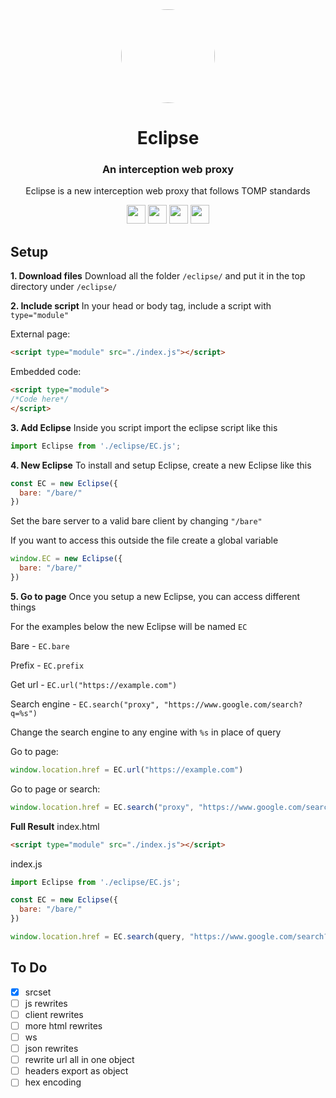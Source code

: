 <div align="center">

<kbd>
<img style="border-radius:50%" height="150px" src="/public/logo/svg">
</kbd>

<h1>Eclipse</h1>

<h3>An interception web proxy</h3>

<p>Eclipse is a new interception web proxy that follows TOMP standards</p>

</div>

<p align="center">
<a href="https://repl.it/github/FogNetwork/Eclipse"><img height="30px" src="https://raw.githubusercontent.com/FogNetwork/Tsunami/main/deploy/replit2.svg"><img></a>
<a href="https://glitch.com/edit/#!/import/github/FogNetwork/Eclipse"><img height="30px" src="https://raw.githubusercontent.com/FogNetwork/Tsunami/main/deploy/glitch2.svg"><img></a>
<a href="https://railway.app/new/template?template=https://github.com/FogNetwork/Eclipse"><img height="30px" src="https://raw.githubusercontent.com/FogNetwork/Tsunami/main/deploy/railway2.svg"><img></a>
<a href="https://app.koyeb.com/deploy?type=git&repository=github.com/FogNetwork/Eclipse&branch=main&name=Eclipse"><img height="30px" src="https://raw.githubusercontent.com/FogNetwork/Tsunami/main/deploy/koyeb2.svg"><img></a>
</p>

## Setup
**1. Download files**
Download all the folder `/eclipse/` and put it in the top directory under `/eclipse/`

**2. Include script**
In your head or body tag, include a script with `type="module"`

External page:
```html
<script type="module" src="./index.js"></script>
```

Embedded code:
```html
<script type="module">
/*Code here*/
</script>
```

**3. Add Eclipse**
Inside you script import the eclipse script like this
```js
import Eclipse from './eclipse/EC.js';
```

**4. New Eclipse**
To install and setup Eclipse, create a new Eclipse like this
```js
const EC = new Eclipse({
  bare: "/bare/"
})
```

Set the bare server to a valid bare client by changing `"/bare"`

If you want to access this outside the file create a global variable
```js
window.EC = new Eclipse({
  bare: "/bare/"
})
```

**5. Go to page**
Once you setup a new Eclipse, you can access different things

For the examples below the new Eclipse will be named `EC`

Bare - `EC.bare`

Prefix - `EC.prefix`

Get url - `EC.url("https://example.com")`

Search engine - `EC.search("proxy", "https://www.google.com/search?q=%s")`

Change the search engine to any engine with `%s` in place of query

Go to page:
```js
window.location.href = EC.url("https://example.com")
```

Go to page or search:
```js
window.location.href = EC.search("proxy", "https://www.google.com/search?q=%s")
```

**Full Result**
index.html

```html
<script type="module" src="./index.js"></script>
```

index.js
```js
import Eclipse from './eclipse/EC.js';

const EC = new Eclipse({
  bare: "/bare/"
})

window.location.href = EC.search(query, "https://www.google.com/search?q=%s")
```

## To Do
- [x] srcset
- [ ] js rewrites
- [ ] client rewrites
- [ ] more html rewrites
- [ ] ws
- [ ] json rewrites
- [ ] rewrite url all in one object
- [ ] headers export as object
- [ ] hex encoding